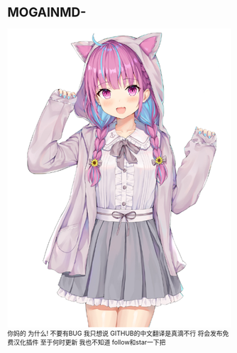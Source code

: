 # MOGAINMD-
![image](https://github.com/chinaqingfeng/MOGAINMD-/blob/master/images/79171059_p0.jpg)
你妈的 为什么!
不要有BUG 我只想说 GITHUB的中文翻译是真滴不行 将会发布免费汉化插件 至于何时更新 我也不知道
follow和star一下把
